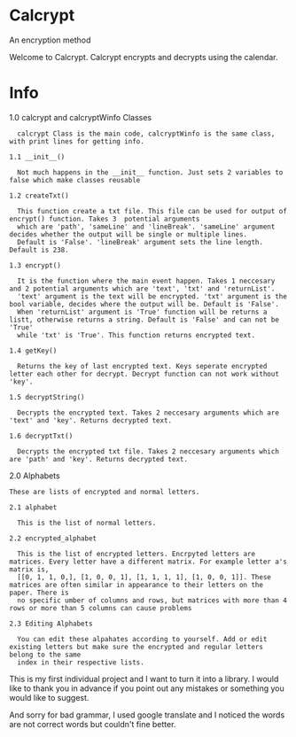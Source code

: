 # Calcrypt
An encryption method

Welcome to Calcrypt. Calcrypt encrypts and decrypts using the calendar.

# Info
  1.0 calcrypt and calcryptWinfo Classes
  
      calcrypt Class is the main code, calcryptWinfo is the same class, with print lines for getting info. 
      
    1.1 __init__()
    
      Not much happens in the __init__ function. Just sets 2 variables to false which make classes reusable
      
    1.2 createTxt()
    
      This function create a txt file. This file can be used for output of encrypt() function. Takes 3  potential arguments 
      which are 'path', 'sameLine' and 'lineBreak'. 'sameLine' argument decides whether the output will be single or multiple lines.
      Default is 'False'. 'lineBreak' argument sets the line length. Default is 238.
      
    1.3 encrypt()
    
      It is the function where the main event happen. Takes 1 neccesary and 2 potential arguments which are 'text', 'txt' and 'returnList'.
      'text' argument is the text will be encrypted. 'txt' argument is the bool variable, decides where the output will be. Default is 'False'.
      When 'returnList' argument is 'True' function will be returns a listt, otherwise returns a string. Default is 'False' and can not be 'True'
      while 'txt' is 'True'. This function returns encrypted text.
      
    1.4 getKey()
    
      Returns the key of last encrypted text. Keys seperate encrypted letter each other for decrypt. Decrypt function can not work without 'key'.
      
    1.5 decryptString()
    
      Decrypts the encrypted text. Takes 2 neccesary arguments which are 'text' and 'key'. Returns decrypted text.
      
    1.6 decryptTxt()
    
      Decrypts the encrypted txt file. Takes 2 neccesary arguments which are 'path' and 'key'. Returns decrypted text.
  
  
  2.0 Alphabets
  
    These are lists of encrypted and normal letters.
    
    2.1 alphabet
    
      This is the list of normal letters. 
      
    2.2 encrypted_alphabet
    
      This is the list of encrypted letters. Encrpyted letters are matrices. Every letter have a different matrix. For example letter a's matrix is,
      [[0, 1, 1, 0,], [1, 0, 0, 1], [1, 1, 1, 1], [1, 0, 0, 1]]. These matrices are often similar in appearance to their letters on the paper. There is 
      no specific umber of columns and rows, but matrices with more than 4 rows or more than 5 columns can cause problems
      
    2.3 Editing Alphabets
    
      You can edit these alpahates according to yourself. Add or edit existing letters but make sure the encrypted and regular letters belong to the same
      index in their respective lists.
      
      
This is my first individual project and I want to turn it into a library. I would like to thank you in advance if you point out any mistakes or something
you would like to suggest.

And sorry for bad grammar, I used google translate and I noticed the words are not correct words but couldn't fine better.
